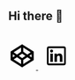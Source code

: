 ## Hi there 👋

<br>

<a href="https://codepen.io/armymen115/" title="CodePen">
<svg xmlns="http://www.w3.org/2000/svg"  viewBox="0 0 50 50" width="50px" height="50px"><style>.icon1 { fill: #000000; } @media (prefers-color-scheme: dark) { html[data-color-mode="auto"] .icon1 { fill: #ffffff; } } html[data-color-mode="dark"] .icon1, { fill: #ffffff; } </style><path class="icon1" d="M25,4L4,17.345v15.309L25,46l21-13.345V17.345L25,4z M25,29.182l-5.932-4.113L25,21.025l5.932,4.044L25,29.182z M27,17.606V9.95l13.43,8.534l-6.019,4.173L27,17.606z M23,17.606l-7.411,5.052L9.57,18.485L23,9.95V17.606z M12.092,25.042L8,27.831v-5.627L12.092,25.042z M15.57,27.453L23,32.604v7.446L9.591,31.529L15.57,27.453z M27,32.604l7.43-5.151l5.979,4.076L27,40.05V32.604z M37.908,25.042L42,22.205v5.627L37.908,25.042z"/></svg>
</a>
&nbsp;
<a href="https://www.linkedin.com/in/brett-shenk-59480794/" title="Linkedin" id="social">
<svg fill="#0000000" xmlns="http://www.w3.org/2000/svg"  viewBox="0 0 32 32" width="50px" height="50px"><path class="icon-outline" d="M11.954,23h-2.95v-9.492h2.95V23z M10.449,12.151c-0.951,0-1.72-0.771-1.72-1.72c0-0.949,0.77-1.719,1.72-1.719c0.948,0,1.719,0.771,1.719,1.719C12.168,11.38,11.397,12.151,10.449,12.151z M23.004,23h-2.948v-4.616c0-1.101-0.02-2.517-1.533-2.517c-1.535,0-1.771,1.199-1.771,2.437V23h-2.948v-9.492h2.83v1.297h0.04c0.394-0.746,1.356-1.533,2.791-1.533c2.987,0,3.539,1.966,3.539,4.522V23z"/><path class="icon2" fill="none" stroke="#000000" stroke-miterlimit="10" stroke-width="2" d="M24.5,26h-17C6.672,26,6,25.328,6,24.5v-17C6,6.672,6.672,6,7.5,6h17C25.328,6,26,6.672,26,7.5v17C26,25.328,25.328,26,24.5,26z"/></svg>
</a>
